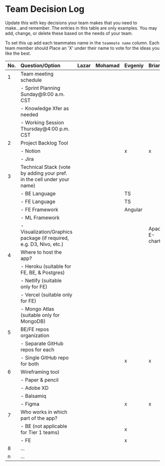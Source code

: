 # Team Decision Log

Update this with key decisions your team makes that you need to make...and 
remember. The entries in this table are only examples. You may add, change, or
delete these based on the needs of your team.

To set this up add each teammates name in the `teammate name` column. Each 
team member should Place an 'X' under their name to vote for the ideas 
you like the best.

| No. | Question/Option | Lazar | Mohamad | Evgeniy | Briane |
| :--- | :--- | :--- | :--- | :--- | :--- |
| 1 | Team meeting schedule | | | | |
|   |	- Sprint Planning Sunday@9:00 a.m. CST | | | | |
|   |	- Knowledge Xfer as needed | | | | |
|   |	- Working Session Thursday@4:00 p.m. CST | | | | |
| 2	| Project Backlog Tool | | | | | | |
|   |	- Notion | | |x|x|
|   |	- Jira | | | | |
| 3	| Technical Stack (vote by adding your pref. in the cell under your name) | | | | |
|   |	- BE Language | | | TS | |
|   |	- FE Language | | | TS | |
|   |	- FE Framework | | | Angular | |
|   |	- ML Framework | | | | |
|   |	- Visualization/Graphics package (if required, e.g. D3, Nivo, etc.) | | | |Apache E-charts|
| 4	| Where to host the app? | | | | |
|   |	- Heroku (suitable for FE, BE, & Postgres) | | | | |
|   |	- Netlify (suitable only for FE) | | | | |
|   |	- Vercel (suitable only for FE) | | | | |
|   |	- Mongo Atlas (suitable only for MongoDB) | | | | |
| 5	| BE/FE repos organization | | | | |
|   |	- Separate GitHub repos for each | | | | |
|   |	- Single GitHub repo for both | | |x|x|
| 6	| Wireframing tool | | | | |
|   |	- Paper & pencil | | | | |
|   |	- Adobe XD | | | | |
|   |	- Balsamiq | | | | |
|   |	- Figma | | |x|x|
| 7	| Who works in which part of the app? | | | | |
|   | - BE (not applicable for Tier 1 teams) | | |x| |
|   |	- FE | | |x| |
| 8	| ... | | | | |
| n | ... | | | | |
